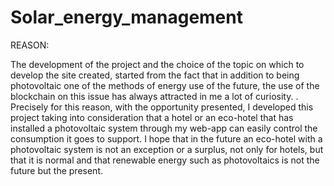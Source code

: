 # Solar_energy_management

REASON:

The development of the project and the choice of the topic on which to develop the site created, started from the fact that in addition to being photovoltaic one of the methods of energy use of the future, the use of the blockchain on this issue has always attracted in me a lot of curiosity. . Precisely for this reason, with the opportunity presented, I developed this project taking into consideration that a hotel or an eco-hotel that has installed a photovoltaic system through my web-app can easily control the consumption it goes to support. I hope that in the future an eco-hotel with a photovoltaic system is not an exception or a surplus, not only for hotels, but that it is normal and that renewable energy such as photovoltaics is not the future but the present.
